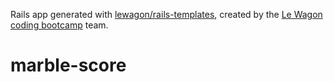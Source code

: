 Rails app generated with [lewagon/rails-templates](https://github.com/lewagon/rails-templates), created by the [Le Wagon coding bootcamp](https://www.lewagon.com) team.
# marble-score
